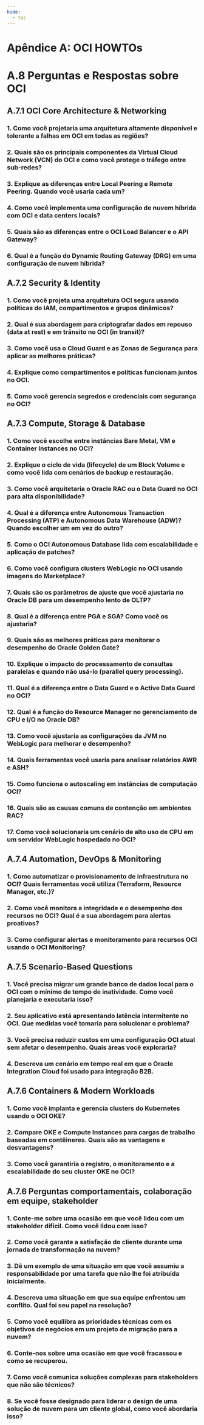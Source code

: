 ```yaml
---
hide:
  - toc
---
```


# Apêndice A: OCI HOWTOs

# A.8 Perguntas e Respostas sobre OCI

## A.7.1 OCI Core Architecture & Networking

### 1. Como você projetaria uma arquitetura altamente disponível e tolerante a falhas em OCI em todas as regiões?

### 2. Quais são os principais componentes da Virtual Cloud Network (VCN) do OCI e como você protege o tráfego entre sub-redes?

### 3. Explique as diferenças entre Local Peering e Remote Peering. Quando você usaria cada um?

### 4. Como você implementa uma configuração de nuvem híbrida com OCI e data centers locais?

### 5. Quais são as diferenças entre o OCI Load Balancer e o API Gateway?

### 6. Qual é a função do Dynamic Routing Gateway (DRG) em uma configuração de nuvem híbrida?

## A.7.2 Security & Identity

### 1. Como você projeta uma arquitetura OCI segura usando políticas do IAM, compartimentos e grupos dinâmicos?

### 2. Qual é sua abordagem para criptografar dados em repouso (data at rest) e em trânsito no OCI (in transit)?

### 3. Como você usa o Cloud Guard e as Zonas de Segurança para aplicar as melhores práticas?

### 4. Explique como compartimentos e políticas funcionam juntos no OCI.

### 5. Como você gerencia segredos e credenciais com segurança no OCI?

## A.7.3 Compute, Storage & Database

### 1. Como você escolhe entre instâncias Bare Metal, VM e Container Instances no OCI?

### 2. Explique o ciclo de vida (lifecycle) de um Block Volume e como você lida com cenários de backup e restauração.

### 3. Como você arquitetaria o Oracle RAC ou o Data Guard no OCI para alta disponibilidade?

### 4. Qual é a diferença entre Autonomous Transaction Processing (ATP) e Autonomous Data Warehouse (ADW)? Quando escolher um em vez do outro?

### 5. Como o OCI Autonomous Database lida com escalabilidade e aplicação de patches?

### 6. Como você configura clusters WebLogic no OCI usando imagens do Marketplace?

### 7. Quais são os parâmetros de ajuste que você ajustaria no Oracle DB para um desempenho lento de OLTP?

### 8. Qual é a diferença entre PGA e SGA? Como você os ajustaria?

### 9. Quais são as melhores práticas para monitorar o desempenho do Oracle Golden Gate?

### 10. Explique o impacto do processamento de consultas paralelas e quando não usá-lo (parallel query processing). 

### 11. Qual é a diferença entre o Data Guard e o Active Data Guard no OCI?

### 12. Qual é a função do Resource Manager no gerenciamento de CPU e I/O no Oracle DB?

### 13. Como você ajustaria as configurações da JVM no WebLogic para melhorar o desempenho?

### 14. Quais ferramentas você usaria para analisar relatórios AWR e ASH?

### 15. Como funciona o autoscaling em instâncias de computação OCI?

### 16. Quais são as causas comuns de contenção em ambientes RAC?

### 17. Como você solucionaria um cenário de alto uso de CPU em um servidor WebLogic hospedado no OCI?

## A.7.4 Automation, DevOps & Monitoring

### 1. Como automatizar o provisionamento de infraestrutura no OCI? Quais ferramentas você utiliza (Terraform, Resource Manager, etc.)?

### 2. Como você monitora a integridade e o desempenho dos recursos no OCI? Qual é a sua abordagem para alertas proativos?

### 3. Como configurar alertas e monitoramento para recursos OCI usando o OCI Monitoring?

## A.7.5 Scenario-Based Questions

### 1. Você precisa migrar um grande banco de dados local para o OCI com o mínimo de tempo de inatividade. Como você planejaria e executaria isso?

### 2. Seu aplicativo está apresentando latência intermitente no OCI. Que medidas você tomaria para solucionar o problema?

### 3. Você precisa reduzir custos em uma configuração OCI atual sem afetar o desempenho. Quais áreas você exploraria?

### 4. Descreva um cenário em tempo real em que o Oracle Integration Cloud foi usado para integração B2B.

## A.7.6 Containers & Modern Workloads

### 1. Como você implanta e gerencia clusters do Kubernetes usando o OCI OKE?

### 2. Compare OKE e Compute Instances para cargas de trabalho baseadas em contêineres. Quais são as vantagens e desvantagens?

### 3. Como você garantiria o registro, o monitoramento e a escalabilidade do seu cluster OKE no OCI?

## A.7.6 Perguntas comportamentais, colaboração em equipe, stakeholder

### 1. Conte-me sobre uma ocasião em que você lidou com um stakeholder difícil. Como você lidou com isso?

### 2. Como você garante a satisfação do cliente durante uma jornada de transformação na nuvem?

### 3. Dê um exemplo de uma situação em que você assumiu a responsabilidade por uma tarefa que não lhe foi atribuída inicialmente.

### 4. Descreva uma situação em que sua equipe enfrentou um conflito. Qual foi seu papel na resolução?

### 5. Como você equilibra as prioridades técnicas com os objetivos de negócios em um projeto de migração para a nuvem?

### 6. Conte-nos sobre uma ocasião em que você fracassou e como se recuperou.

### 7. Como você comunica soluções complexas para stakeholders que não são técnicos?

### 8. Se você fosse designado para liderar o design de uma solução de nuvem para um cliente global, como você abordaria isso?
